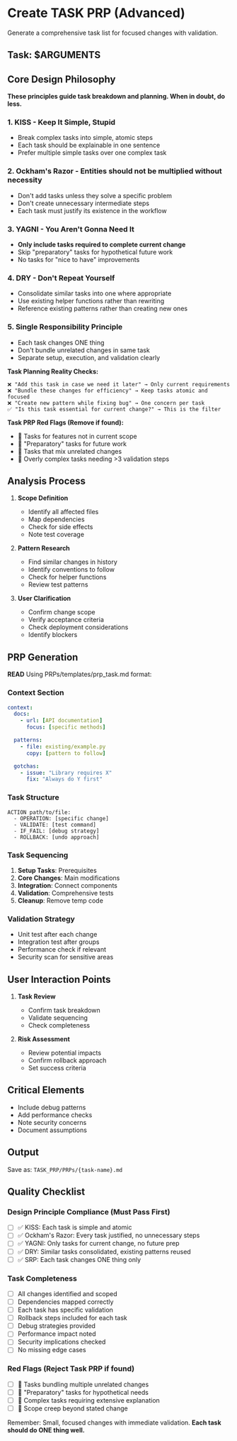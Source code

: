 # Create TASK PRP (Advanced)

Generate a comprehensive task list for focused changes with validation.

## Task: $ARGUMENTS

## Core Design Philosophy

**These principles guide task breakdown and planning. When in doubt, do less.**

### 1. KISS - Keep It Simple, Stupid

- Break complex tasks into simple, atomic steps
- Each task should be explainable in one sentence
- Prefer multiple simple tasks over one complex task

### 2. Ockham's Razor - Entities should not be multiplied without necessity

- Don't add tasks unless they solve a specific problem
- Don't create unnecessary intermediate steps
- Each task must justify its existence in the workflow

### 3. YAGNI - You Aren't Gonna Need It

- **Only include tasks required to complete current change**
- Skip "preparatory" tasks for hypothetical future work
- No tasks for "nice to have" improvements

### 4. DRY - Don't Repeat Yourself

- Consolidate similar tasks into one where appropriate
- Use existing helper functions rather than rewriting
- Reference existing patterns rather than creating new ones

### 5. Single Responsibility Principle

- Each task changes ONE thing
- Don't bundle unrelated changes in same task
- Separate setup, execution, and validation clearly

**Task Planning Reality Checks:**

```
❌ "Add this task in case we need it later" → Only current requirements
❌ "Bundle these changes for efficiency" → Keep tasks atomic and focused
❌ "Create new pattern while fixing bug" → One concern per task
✅ "Is this task essential for current change?" → This is the filter
```

**Task PRP Red Flags (Remove if found):**

- 🚫 Tasks for features not in current scope
- 🚫 "Preparatory" tasks for future work
- 🚫 Tasks that mix unrelated changes
- 🚫 Overly complex tasks needing >3 validation steps

## Analysis Process

1. **Scope Definition**
   - Identify all affected files
   - Map dependencies
   - Check for side effects
   - Note test coverage

2. **Pattern Research**
   - Find similar changes in history
   - Identify conventions to follow
   - Check for helper functions
   - Review test patterns

3. **User Clarification**
   - Confirm change scope
   - Verify acceptance criteria
   - Check deployment considerations
   - Identify blockers

## PRP Generation

**READ**
Using PRPs/templates/prp_task.md format:

### Context Section

```yaml
context:
  docs:
    - url: [API documentation]
      focus: [specific methods]

  patterns:
    - file: existing/example.py
      copy: [pattern to follow]

  gotchas:
    - issue: "Library requires X"
      fix: "Always do Y first"
```

### Task Structure

```
ACTION path/to/file:
  - OPERATION: [specific change]
  - VALIDATE: [test command]
  - IF_FAIL: [debug strategy]
  - ROLLBACK: [undo approach]
```

### Task Sequencing

1. **Setup Tasks**: Prerequisites
2. **Core Changes**: Main modifications
3. **Integration**: Connect components
4. **Validation**: Comprehensive tests
5. **Cleanup**: Remove temp code

### Validation Strategy

- Unit test after each change
- Integration test after groups
- Performance check if relevant
- Security scan for sensitive areas

## User Interaction Points

1. **Task Review**
   - Confirm task breakdown
   - Validate sequencing
   - Check completeness

2. **Risk Assessment**
   - Review potential impacts
   - Confirm rollback approach
   - Set success criteria

## Critical Elements

- Include debug patterns
- Add performance checks
- Note security concerns
- Document assumptions

## Output

Save as: `TASK_PRP/PRPs/{task-name}.md`

## Quality Checklist

### Design Principle Compliance (Must Pass First)

- [ ] ✅ KISS: Each task is simple and atomic
- [ ] ✅ Ockham's Razor: Every task justified, no unnecessary steps
- [ ] ✅ YAGNI: Only tasks for current change, no future prep
- [ ] ✅ DRY: Similar tasks consolidated, existing patterns reused
- [ ] ✅ SRP: Each task changes ONE thing only

### Task Completeness

- [ ] All changes identified and scoped
- [ ] Dependencies mapped correctly
- [ ] Each task has specific validation
- [ ] Rollback steps included for each task
- [ ] Debug strategies provided
- [ ] Performance impact noted
- [ ] Security implications checked
- [ ] No missing edge cases

### Red Flags (Reject Task PRP if found)

- [ ] 🚫 Tasks bundling multiple unrelated changes
- [ ] 🚫 "Preparatory" tasks for hypothetical needs
- [ ] 🚫 Complex tasks requiring extensive explanation
- [ ] 🚫 Scope creep beyond stated change

Remember: Small, focused changes with immediate validation. **Each task should do ONE thing well.**
